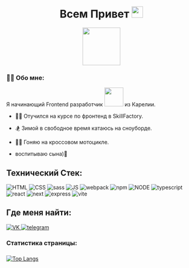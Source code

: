 <div id="header" align="center">
   <h1>
  Всем Привет
  <img src="https://media.giphy.com/media/hvRJCLFzcasrR4ia7z/giphy.gif" width="30px"/>
</h1>
  <img src="https://media.giphy.com/media/M9gbBd9nbDrOTu1Mqx/giphy.gif" width="100"/>
</div> 



### :man_technologist: Обо мне:
Я начинающий Frontend разработчик <img src="https://media0.giphy.com/media/qQRfz2VfUbDeebczif/giphy.gif?cid=ecf05e478ze4yu5g9qpzv1b53c8tlzidu3iidxtqi3xrr66t&rid=giphy.gif&ct=g" width="50"> из Карелии.
- :man_student: Отучился на курсе по фронтенд в SkillFactory.

- :snowboarder: Зимой в свободное время катаюсь на сноуборде.

- :biking_man: Гоняю на кроссовом мотоцикле.

- воспитываю сына):baby: 

<div id="skills" >
  <h2 id = "skills__title" >Технический Стек:</h2>
  <img src="https://img.shields.io/badge/HTML5-red?logo=HTML5&logoColor=white&style=for-the-badge" alt="HTML"/>
  <img src="https://img.shields.io/badge/css3-blue?logo=CSS3&logoColor=white&style=for-the-badge" alt="CSS"/>
  <img src="https://img.shields.io/badge/sass-ed3b97?logo=sass&logoColor=white&style=for-the-badge" alt="sass"/>
  <img src="https://img.shields.io/badge/javascript-grey?logo=javascript&logoColor=yellow&style=for-the-badge" alt="JS"/>
  <img src="https://img.shields.io/badge/webpack-lightblue?logo=webpack&logoColor=grey&style=for-the-badge" alt="webpack"/>
  <img src="https://img.shields.io/badge/npm-red?logo=npm&logoColor=white&style=for-the-badge" alt="npm"/>
  <img src="https://img.shields.io/badge/node.js-green?logo=node.js&logoColor=white&style=for-the-badge" alt="NODE"/>
  <img src="https://img.shields.io/badge/typescript-blue?logo=typescript&logoColor=white&style=for-the-badge" alt="typescript"/>
  <img src="https://img.shields.io/badge/react-inactive?logo=react&logoColor=lightblue&style=for-the-badge" alt="react"/>
  <img src="https://img.shields.io/badge/NEXT.js-black?logo=next&logoColor=white&style=for-the-badge" alt="next"/>
  <img src="https://img.shields.io/badge/express-white?logo=express&logoColor=black&style=for-the-badge" alt="express"/>
  <img src="https://img.shields.io/badge/vite-white?logo=vite&logoColor=violet&style=for-the-badge" alt="vite"/>
</div>
  
<div id="badges" >
  <h2 id = "social__title">Где меня найти:</h2>
  <a href="https://vk.com/maxsavinec">
  <img src="https://img.shields.io/badge/%D0%92%D0%9A%D0%BE%D0%BD%D1%82%D0%B0%D0%BA%D1%82%D0%B5-blue?logo=VK&logoColor=white&style=for-the-badge" alt="VK"/>
  </a>
<!--    <a href="">
  <img src="https://img.shields.io/badge/instagram-e62955?logo=instagram&logoColor=white&style=for-the-badge" alt="instagram"/>
  </a> -->
 <a href="https://t.me/MaximSavinec">
  <img src="https://img.shields.io/badge/telegram-2287e6?logo=telegram&logoColor=white&style=for-the-badge" alt="telegram"/>
  </a>
</div>

###  Статистика страницы:

### 
[![Top Langs](https://github-readme-stats.vercel.app/api/top-langs/?username=savamaks&layout=compact&theme=vision-friendly-dark)](https://github.com/anuraghazra/github-readme-stats)

<!--
**savamaxxx/savamaxxx** is a ✨ _special_ ✨ repository because its `README.md` (this file) appears on your GitHub profile.

Here are some ideas to get you started:

- 🔭 I’m currently working on ...
- 🌱 I’m currently learning ...
- 👯 I’m looking to collaborate on ...
- 🤔 I’m looking for help with ...
- 💬 Ask me about ...
- 📫 How to reach me: ...
- 😄 Pronouns: ...
- ⚡ Fun fact: ...
-->
